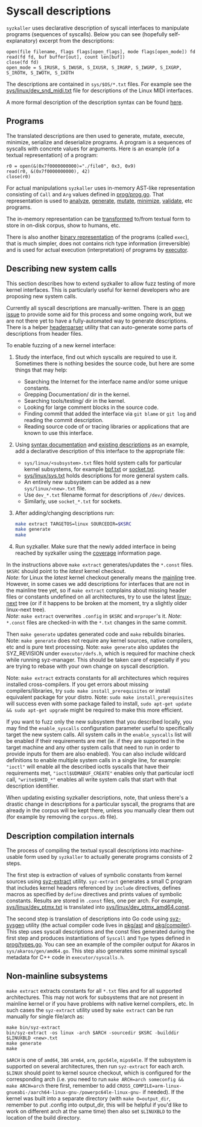 # Syscall descriptions

`syzkaller` uses declarative description of syscall interfaces to manipulate
programs (sequences of syscalls). Below you can see (hopefully self-explanatory)
excerpt from the descriptions:

```
open(file filename, flags flags[open_flags], mode flags[open_mode]) fd
read(fd fd, buf buffer[out], count len[buf])
close(fd fd)
open_mode = S_IRUSR, S_IWUSR, S_IXUSR, S_IRGRP, S_IWGRP, S_IXGRP, S_IROTH, S_IWOTH, S_IXOTH
```

The descriptions are contained in `sys/$OS/*.txt` files.
For example see the [sys/linux/dev_snd_midi.txt](/sys/linux/dev_snd_midi.txt) file
for descriptions of the Linux MIDI interfaces.

A more formal description of the description syntax can be found [here](syscall_descriptions_syntax.md).

## Programs

The translated descriptions are then used to generate, mutate, execute, minimize, serialize
and deserialize programs. A program is a sequences of syscalls with concrete values for arguments.
Here is an example (of a textual representation) of a program:

```
r0 = open(&(0x7f0000000000)="./file0", 0x3, 0x9)
read(r0, &(0x7f0000000000), 42)
close(r0)
```

For actual manipulations `syzkaller` uses in-memory AST-like representation consisting of
`Call` and `Arg` values defined in [prog/prog.go](/prog/prog.go). That representation is used to
[analyze](/prog/analysis.go), [generate](/prog/rand.go), [mutate](/prog/mutation.go),
[minimize](/prog/minimization.go), [validate](/prog/validation.go), etc programs.

The in-memory representation can be [transformed](/prog/encoding.go) to/from
textual form to store in on-disk corpus, show to humans, etc.

There is also another [binary representation](/prog/decodeexec.go)
of the programs (called `exec`), that is much simpler, does not contains rich type information (irreversible)
and is used for actual execution (interpretation) of programs by [executor](/executor/executor.cc).

## Describing new system calls

This section describes how to extend syzkaller to allow fuzz testing of more kernel interfaces.
This is particularly useful for kernel developers who are proposing new system calls.

Currently all syscall descriptions are manually-written. There is an
[open issue](https://github.com/google/syzkaller/issues/590) to provide some aid
for this process and some ongoing work, but we are not there yet to have a
fully-automated way to generate descriptions.
There is a helper [headerparser](headerparser_usage.md) utility that can auto-generate
some parts of descriptions from header files.

To enable fuzzing of a new kernel interface:

1. Study the interface, find out which syscalls are required to use it. Sometimes there is nothing besides the source code, but here are some things that may help:

   - Searching the Internet for the interface name and/or some unique constants.
   - Grepping Documentation/ dir in the kernel.
   - Searching tools/testing/ dir in the kernel.
   - Looking for large comment blocks in the source code.
   - Finding commit that added the interface via `git blame` or `git log` and reading the commit description.
   - Reading source code of or tracing libraries or applications that are known to use this interface.

2. Using [syntax documentation](syscall_descriptions_syntax.md) and
   [existing descriptions](/sys/linux/) as an example, add a declarative
   description of this interface to the appropriate file:

    - `sys/linux/<subsystem>.txt` files hold system calls for particular kernel
      subsystems, for example [bpf.txt](/sys/linux/bpf.txt) or [socket.txt](/sys/linux/socket.txt).
    - [sys/linux/sys.txt](/sys/linux/sys.txt) holds descriptions for more general system calls.
    - An entirely new subsystem can be added as a new `sys/linux/<new>.txt` file.
    - Use `dev_*.txt` filename format for descriptions of `/dev/` devices.
    - Similarly, use `socket_*.txt` for sockets.

3. After adding/changing descriptions run:

    ``` bash
    make extract TARGETOS=linux SOURCEDIR=$KSRC
    make generate
    make
    ```

4. Run syzkaller. Make sure that the newly added interface in being reached by
   syzkaller using the [coverage](coverage.md) information page.

In the instructions above `make extract` generates/updates the `*.const` files.
`$KSRC` should point to the _latest_ kernel checkout.\
_Note_: for Linux the _latest_ kernel checkout generally means the
[mainline](https://git.kernel.org/pub/scm/linux/kernel/git/torvalds/linux.git/log/) tree.\
However, in some cases we add descriptions for interfaces that are not in the mainline tree yet,
so if `make extract` complains about missing header files or constants undefined on all architectures,
try to use the latest [linux-next](https://git.kernel.org/pub/scm/linux/kernel/git/next/linux-next.git/log/)
tree (or if it happens to be broken at the moment, try a slightly older linux-next tree).\
_Note_: `make extract` overwrites `.config` in `$KSRC` and `mrproper`'s it.
_Note_: `*.const` files are checked-in with the `*.txt` changes in the same commit.

Then `make generate` updates generated code and `make` rebuilds binaries.\
Note: `make generate` does not require any kernel sources, native compilers, etc
and is pure text processing.
Note: `make generate` also updates the SYZ_REVISION under `executor/defs.h`, which
is required for machine check while running syz-manager. This should be taken care
of especially if you are trying to rebase with your own change on syscall description.

Note: `make extract` extracts constants for all architectures which requires
installed cross-compilers. If you get errors about missing compilers/libraries,
try `sudo make install_prerequisites` or install equivalent package for your distro.
Note: `sudo make install_prerequisites` will success even with some package failed to
install, `sudo apt-get update && sudo apt-get upgrade` might be required to make this
more efficient.

If you want to fuzz only the new subsystem that you described locally, you may
find the `enable_syscalls` configuration parameter useful to specifically target
the new system calls. All system calls in the `enable_syscalls` list
will be enabled if their requirements are met (ie. if they are supported
in the target machine and any other system calls that need to run in
order to provide inputs for them are also enabled). You can also include
wildcard definitions to enable multiple system calls in a single line,
for example: `"ioctl"` will enable all the described ioctls syscalls
that have their requirements met, ``"ioctl$UDMABUF_CREATE"`` enables
only that particular ioctl call, ``"write$UHID_*"`` enables all write
system calls that start with that description identifier.

When updating existing syzkaller descriptions, note, that unless there's a drastic
change in descriptions for a particular syscall, the programs that are already in
the corpus will be kept there, unless you manually clear them out (for example by
removing the `corpus.db` file).

## Description compilation internals

The process of compiling the textual syscall descriptions into machine-usable
form used by `syzkaller` to actually generate programs consists of 2 steps.

The first step is extraction of values of symbolic constants from kernel sources using
[syz-extract](/sys/syz-extract) utility. `syz-extract` generates a small C program that
includes kernel headers referenced by `include` directives, defines macros as specified
by `define` directives and prints values of symbolic constants.
Results are stored in `.const` files, one per arch.
For example, [sys/linux/dev_ptmx.txt](/sys/linux/dev_ptmx.txt) is translated into
[sys/linux/dev_ptmx_amd64.const](/sys/linux/dev_ptmx_amd64.const).

The second step is translation of descriptions into Go code using
[syz-sysgen](/sys/syz-sysgen) utility (the actual compiler code lives in
[pkg/ast](/pkg/ast/) and [pkg/compiler](/pkg/compiler/)).
This step uses syscall descriptions and the const files generated during the first step
and produces instantiations of `Syscall` and `Type` types defined in [prog/types.go](/prog/types.go).
You can see an example of the compiler output for Akaros in `sys/akaros/gen/amd64.go`.
This step also generates some minimal syscall metadata for C++ code in `executor/syscalls.h`.

## Non-mainline subsystems

`make extract` extracts constants for all `*.txt` files and for all supported architectures.
This may not work for subsystems that are not present in mainline kernel or if you have
problems with native kernel compilers, etc. In such cases the `syz-extract` utility
used by `make extract` can be run manually for single file/arch as:

```
make bin/syz-extract
bin/syz-extract -os linux -arch $ARCH -sourcedir $KSRC -builddir $LINUXBLD <new>.txt
make generate
make
```

`$ARCH` is one of `amd64`, `386` `arm64`, `arm`, `ppc64le`, `mips64le`.
If the subsystem is supported on several architectures, then run `syz-extract` for each arch.
`$LINUX` should point to kernel source checkout, which is configured for the
corresponding arch (i.e. you need to run `make ARCH=arch someconfig && make ARCH=arch` there first,
remember to add `CROSS_COMPILE=arm-linux-gnueabi-/aarch64-linux-gnu-/powerpc64le-linux-gnu-` if needed).
If the kernel was built into a separate directory (with `make O=output_dir`, remember to put .config
into output_dir, this will be helpful if you'd like to work on different arch at the same time)
then also set `$LINUXBLD` to the location of the build directory.
